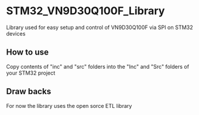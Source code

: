 # STM32_VN9D30Q100F_Library
Library used for easy setup and control of VN9D30Q100F via SPI on STM32 devices

## How to use
Copy contents of "inc" and "src" folders into the "Inc" and "Src" folders of your STM32 project

## Draw backs
For now the library uses the open sorce ETL library
